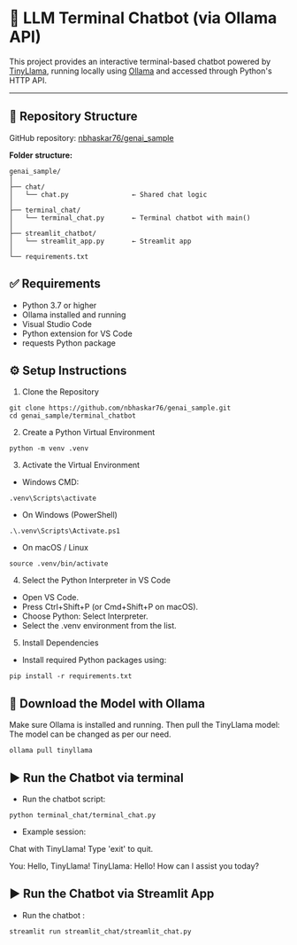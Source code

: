 # 🦙 LLM Terminal Chatbot (via Ollama API)

This project provides an interactive terminal-based chatbot powered by [TinyLlama](https://ollama.com/library/tinyllama), running locally using [Ollama](https://ollama.com) and accessed through Python's HTTP API.

---

## 📁 Repository Structure

GitHub repository: [nbhaskar76/genai_sample](https://github.com/nbhaskar76/genai_sample)

**Folder structure:**

```
genai_sample/
│
├── chat/
│   └── chat.py                ← Shared chat logic
│
├── terminal_chat/
│   └── terminal_chat.py       ← Terminal chatbot with main()
│
├── streamlit_chatbot/
│   └── streamlit_app.py       ← Streamlit app
│
└── requirements.txt
```

## ✅ Requirements
- Python 3.7 or higher
- Ollama installed and running
- Visual Studio Code
- Python extension for VS Code
- requests Python package

## ⚙️ Setup Instructions

1. Clone the Repository

```
git clone https://github.com/nbhaskar76/genai_sample.git
cd genai_sample/terminal_chatbot
```
2. Create a Python Virtual Environment

```
python -m venv .venv
```

3. Activate the Virtual Environment

- Windows CMD:
```
.venv\Scripts\activate
```
- On Windows (PowerShell)

```
.\.venv\Scripts\Activate.ps1
```
- On macOS / Linux
```
source .venv/bin/activate
```
4. Select the Python Interpreter in VS Code
- Open VS Code.
- Press Ctrl+Shift+P (or Cmd+Shift+P on macOS).
- Choose Python: Select Interpreter.
- Select the .venv environment from the list.

5. Install Dependencies
- Install required Python packages using:
```
pip install -r requirements.txt
```

## 🤖 Download the Model with Ollama
Make sure Ollama is installed and running. Then pull the TinyLlama model: The model can be changed as per our need.
```
ollama pull tinyllama
```
## ▶️ Run the Chatbot via terminal

- Run the chatbot script:
```
python terminal_chat/terminal_chat.py
```
- Example session:

Chat with TinyLlama! Type 'exit' to quit.

You: Hello, TinyLlama!
TinyLlama: Hello! How can I assist you today?

## ▶️ Run the Chatbot via Streamlit App

- Run the chatbot :
```
streamlit run streamlit_chat/streamlit_chat.py
```